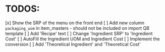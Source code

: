 # TODOS:

[x] Show the SRP of the menu on the front end
[ ] Add new column `packaging_uom` in item_masters - should not be included on import QB template
[ ] Add 'Recipe' text
[ ] Change 'Ingredient SRP' to 'Ingredient Cost'
[ ] AutoFill the Ingredient UOM and Ingredient Cost
[ ] Implement the conversion
[ ] Add 'Theoretical Ingredient' and 'Theoretical Cost'
